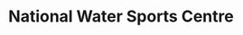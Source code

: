 ---
title: "National Water Sports Centre"
address: "Lakeside Centre, Belleek Road, Ballyshannon, Co. Donegal"
tel: "+353 (0)71 982 2922"
county: "Donegal"
category: "Sailing"
type: "Content"
lat: "54.502723693847656"
lng: "-8.18855094909668"
---